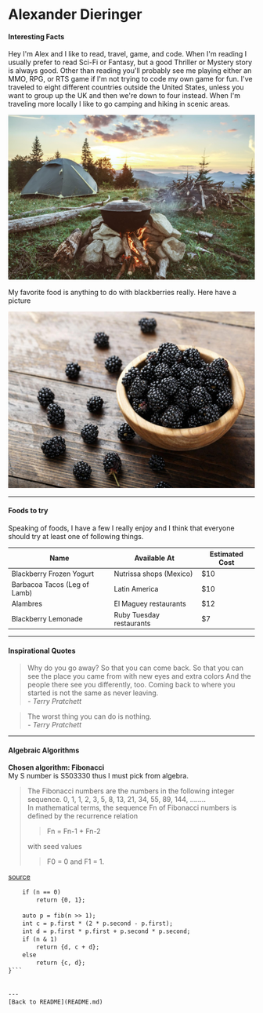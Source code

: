 # Alexander Dieringer

#### Interesting Facts

Hey I'm Alex and I like to read, travel, game, and code.  When I'm reading I usually prefer to read Sci-Fi or Fantasy, but a good Thriller or Mystery story is always good.  Other than reading you'll probably see me playing either an MMO, RPG, or RTS game if I'm not trying to code my own game for fun.  I've traveled to eight different countries outside the United States, unless you want to group up the UK and then we're down to four instead.  When I'm traveling more locally I like to go camping and hiking in scenic areas.<br>

![camping](Camping.jpg "Campsite")

My favorite food is anything to do with blackberries really. Here have a picture<br>

![blackberries](Blackberry.jpg "Delicious Blackberries")

---
#### Foods to try

Speaking of foods, I have a few I really enjoy and I think that everyone should try at least one of following things.

| **Name** | **Available At** | **Estimated Cost** |
| --- | --- | --- |
| Blackberry Frozen Yogurt | Nutrissa shops (Mexico) | $10 |
| Barbacoa Tacos (Leg of Lamb) | Latin America | $10 |
| Alambres | El Maguey restaurants | $12 |
| Blackberry Lemonade | Ruby Tuesday restaurants | $7 |

---
#### Inspirational Quotes

> Why do you go away? So that you can come back.
> So that you can see the place you came from with new eyes and extra colors
And the people there see you differently, too.
> Coming back to where you started is not the same as never leaving.<br>
*- Terry Pratchett*

> The worst thing you can do is nothing.<br>
*- Terry Pratchett*

---
#### Algebraic Algorithms

**Chosen algorithm: Fibonacci**<br>
My S number is S503330 thus I must pick from algebra.

> The Fibonacci numbers are the numbers in the following integer sequence.
0, 1, 1, 2, 3, 5, 8, 13, 21, 34, 55, 89, 144, ……..<br>
> In mathematical terms, the sequence Fn of Fibonacci numbers is defined by the recurrence relation<br>
>> Fn = Fn-1 + Fn-2<br>
>
> with seed values <br>
>
>> F0 = 0 and F1 = 1.

[source](https://www.geeksforgeeks.org/program-for-nth-fibonacci-number/)

```pair<int, int> fib (int n) {
    if (n == 0)
        return {0, 1};

    auto p = fib(n >> 1);
    int c = p.first * (2 * p.second - p.first);
    int d = p.first * p.first + p.second * p.second;
    if (n & 1)
        return {d, c + d};
    else
        return {c, d};
}```


---
[Back to README](README.md)
